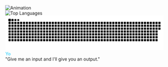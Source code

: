 <!-- markdownlint-disable -->


<div class="gif-container">
  <img src="anim.gif" alt="Animation" style="max-width:100%;"/>
</div>

<div class="container">
  <div class="image-wrapper">
    <img src="https://github-readme-stats.vercel.app/api/top-langs/?username=intelligent-username&theme=dark&hide_border=false&include_all_commits=false&count_private=true&layout=compact" alt="Top Languages">
  </div>

  <div class="image-wrapper">
    <picture>
      <source media="(prefers-color-scheme: dark)" srcset="https://github.com/intelligent-username/intelligent-username/raw/main/dist/github-snake-dark.svg" />
      <source media="(prefers-color-scheme: light)" srcset="https://github.com/intelligent-username/intelligent-username/raw/main/dist/github-snake.svg" />
      <img alt="github-snake" src="https://github.com/intelligent-username/intelligent-username/raw/main/dist/github-snake.svg">
    </picture>
  </div>
</div>

<div class="caption">
  <strong><span style="color:#61dafb;">Yo</span></strong><br/>
  "Give me an input and I'll give you an output."
</div>
